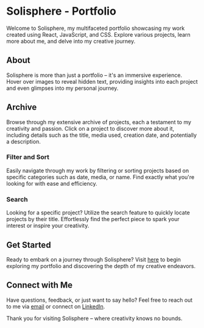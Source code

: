 # Solisphere - Portfolio

Welcome to Solisphere, my multifaceted portfolio showcasing my work created using React, JavaScript, and CSS. Explore various projects, learn more about me, and delve into my creative journey.

## About

Solisphere is more than just a portfolio – it's an immersive experience. Hover over images to reveal hidden text, providing insights into each project and even glimpses into my personal journey.

## Archive

Browse through my extensive archive of projects, each a testament to my creativity and passion. Click on a project to discover more about it, including details such as the title, media used, creation date, and potentially a description.

### Filter and Sort

Easily navigate through my work by filtering or sorting projects based on specific categories such as date, media, or name. Find exactly what you're looking for with ease and efficiency.

### Search

Looking for a specific project? Utilize the search feature to quickly locate projects by their title. Effortlessly find the perfect piece to spark your interest or inspire your creativity.

## Get Started

Ready to embark on a journey through Solisphere? Visit [here](https://solisphere.onrender.com/) to begin exploring my portfolio and discovering the depth of my creative endeavors.

## Connect with Me

Have questions, feedback, or just want to say hello? Feel free to reach out to me via [email](mailto:lukannelson@gmail.com) or connect on [LinkedIn](https://www.linkedin.com/in/dnelson777/).

Thank you for visiting Solisphere – where creativity knows no bounds.
